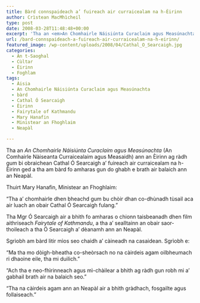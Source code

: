 ```yaml
---
title: Bàrd connspaideach a’ fuireach air curraicealam na h-Èirinn
author: Crìstean MacMhìcheil
type: post
date: 2008-03-28T11:48:48+00:00
excerpt: 'Tha an <em>An Chomhairle Náisiúnta Curaclaim agus Measúnachta</em> (An Comhairle Nàiseanta Curraicealaim agus Measaidh) ann an Èirinn ag ràdh gum bi obraichean Cathal Ó Searcaigh a’ fuireach air curraicealam na h-Èirinn ged a tha am bàrd fo amharas gun do ghabh e brath air balaich ann an Neapàl.'
url: /bard-connspaideach-a-fuireach-air-curraicealam-na-h-eirinn/
featured_image: /wp-content/uploads/2008/04/Cathal_O_Searcaigh.jpg
categories:
  - An t-Saoghal
  - Cùltar
  - Èirinn
  - Foghlam
tags:
  - Àisia
  - An Chomhairle Náisiúnta Curaclaim agus Measúnachta
  - bàrd
  - Cathal Ó Searcaigh
  - Èirinn
  - Fairytale of Kathmandu
  - Mary Hanafin
  - Ministear an Fhoghlaim
  - Neapàl

---
```

Tha an _An Chomhairle Náisiúnta Curaclaim agus Measúnachta_ (An Comhairle Nàiseanta Curraicealaim agus Measaidh) ann an Èirinn ag ràdh gum bi obraichean Cathal Ó Searcaigh a’ fuireach air curraicealam na h-Èirinn ged a tha am bàrd fo amharas gun do ghabh e brath air balaich ann an Neapàl.

Thuirt Mary Hanafin, Ministear an Fhoghlaim:

“Tha a’ chomhairle dhen bheachd gum bu chòir dhan co-dhùnadh tùsail aca air luach an obair Cathal Ó Searcaigh fulang.”

Tha Mgr Ó Searcaigh air a bhith fo amharas o chionn taisbeanadh dhen film aithriseach _Fairytale of Kathmandu_, a tha a’ sealltainn an obair saor-thoileach a tha Ó Searcaigh a’ dèanamh ann an Neapàl.

Sgrìobh am bàrd litir mìos seo chaidh a’ càineadh na casaidean. Sgrìobh e:

“Ma tha mo dòigh-bheatha co-sheòrsach no na càirdeis agam oilbheumach ri dhaoine eile, tha mi duilich.”

“Ach tha e neo-fhìrinneach agus mì-chàilear a bhith ag ràdh gun robh mi a’ gabhail brath air na balaich seo.”

“Tha na càirdeis agam ann an Neapàl air a bhith gràdhach, fosgailte agus follaiseach.”